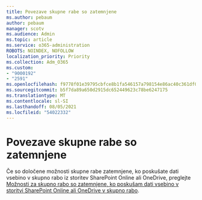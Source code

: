 ```yaml
---
title: Povezave skupne rabe so zatemnjene
ms.author: pebaum
author: pebaum
manager: scotv
ms.audience: Admin
ms.topic: article
ms.service: o365-administration
ROBOTS: NOINDEX, NOFOLLOW
localization_priority: Priority
ms.collection: Adm_O365
ms.custom:
- "9000192"
- "2591"
ms.openlocfilehash: f9778f01e39795cbfce8b1fa546157a798154e86ac40c361df041edbd2797c2d
ms.sourcegitcommit: b5f7da89a650d2915dc652449623c78be6247175
ms.translationtype: MT
ms.contentlocale: sl-SI
ms.lasthandoff: 08/05/2021
ms.locfileid: "54022332"
---
```

# <a name="sharing-links-are-grayed-out"></a>Povezave skupne rabe so zatemnjene

Če so določene možnosti skupne rabe zatemnjene, ko poskušate dati vsebino v skupno rabo iz storitev SharePoint Online ali OneDrive, preglejte [Možnosti za skupno rabo so zatemnjene, ko poskušam dati vsebino v storitvi SharePoint Online ali OneDrive v skupno rabo](https://docs.microsoft.com/sharepoint/support/administration/sharing-options-grayed-out-when-sharing-from-sharepoint-online-or-onedrive).
